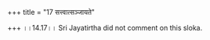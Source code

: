 +++
title = "17 सत्त्वात्सञ्जायते"

+++
।।14.17।। Sri Jayatirtha did not comment on this sloka.  
  
